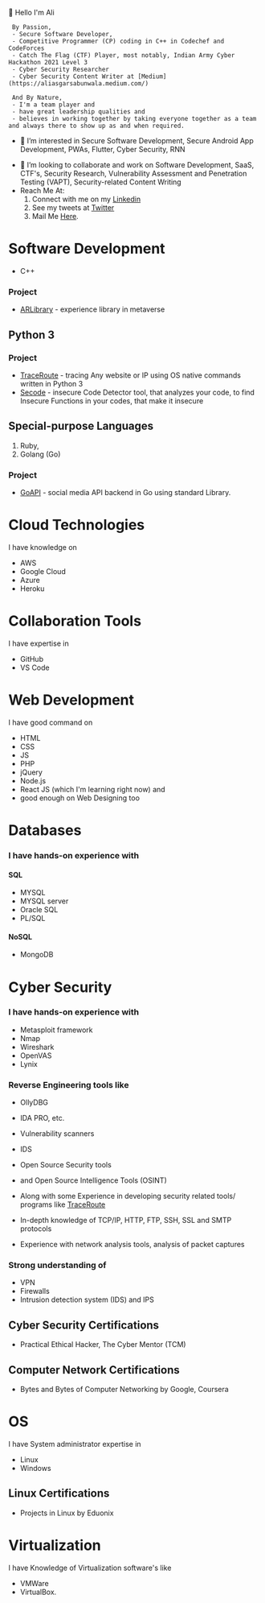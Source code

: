 👋 Hello I'm Ali 

     By Passion,
     - Secure Software Developer, 
     - Competitive Programmer (CP) coding in C++ in Codechef and CodeForces
     - Catch The Flag (CTF) Player, most notably, Indian Army Cyber Hackathon 2021 Level 3
     - Cyber Security Researcher
     - Cyber Security Content Writer at [Medium](https://aliasgarsabunwala.medium.com/)
      
     And By Nature, 
     - I'm a team player and 
     - have great leadership qualities and 
     - believes in working together by taking everyone together as a team and always there to show up as and when required.

- 👀 I’m interested in Secure Software Development, Secure Android App Development, PWAs, Flutter, Cyber Security, RNN
<!-- -🌱 I’m currently learning Vulnerability Assessment and Penetration Testing (VAPT), RNN -->
- 💞️ I’m looking to collaborate and work on Software Development, SaaS, CTF's, Security Research, Vulnerability Assessment and Penetration Testing (VAPT), Security-related Content Writing 
- Reach Me At: 
     1. Connect with me on my [Linkedin](https://linkedin.com/in/AliasgarSabunwala)
     2. See my tweets at [Twitter](https://twitter.com/AliasgarSabun)
     3. Mail Me [Here](aliasgarabidsabunwala@gmail.com).


# Software Development
- C++ 

### Project
- [ARLibrary](https://github.com/AliasgarSabunwala/ARLibrary) - experience library in metaverse
 
## Python 3

### Project
- [TraceRoute](https://github.com/AliasgarSabunwala/TraceRoute) - tracing Any website or IP using OS native commands written in Python 3
- [Secode](https://github.com/AliasgarSabunwala/Secode) - insecure Code Detector tool, that analyzes your code, to find Insecure Functions in your codes, that make it insecure

## Special-purpose Languages 
1. Ruby, 
2. Golang (Go)

### Project
- [GoAPI](https://github.com/AliasgarSabunwala/GoAPI) - social media API backend in Go using standard Library.

# Cloud Technologies 
I have knowledge on 
- AWS 
- Google Cloud
- Azure
- Heroku

<!-- ### Cloud Certification's
I had certain certification on Azure such as 
- AZ-500, 
- AZ-104, 
- AZ-204, 
- AZ-900, 
- AZ-102, 
- DA-100 (Azure Data Analyst) and 
- AI-900 (Azure AI Fundamentals). -->

# Collaboration Tools 
I have expertise in 
- GitHub
- VS Code

# Web Development
I have good command on 
- HTML 
- CSS
- JS
- PHP
- jQuery
- Node.js
- React JS (which I'm learning right now) 
and
- good enough on Web Designing too

# Databases 
### I have hands-on experience with 
#### SQL
- MYSQL
- MYSQL server
- Oracle SQL
- PL/SQL  

#### NoSQL 
- MongoDB

# Cyber Security
### I have hands-on experience with 
- Metasploit framework
- Nmap 
- Wireshark 
- OpenVAS
- Lynix

### Reverse Engineering tools like 
- OllyDBG
- IDA PRO, etc.
- Vulnerability scanners
- IDS
- Open Source Security tools
- and Open Source Intelligence Tools (OSINT)

- Along with some Experience in developing security related tools/ programs like [TraceRoute](https://github.com/AliasgarSabunwala/TraceRoute)
- In-depth knowledge of TCP/IP, HTTP, FTP, SSH, SSL and SMTP protocols
- Experience with network analysis tools, analysis of packet captures

### Strong understanding of 
- VPN 
- Firewalls 
- Intrusion detection system (IDS) and IPS 

## Cyber Security Certifications
- Practical Ethical Hacker, The Cyber Mentor (TCM)

## Computer Network Certifications
- Bytes and Bytes of Computer Networking by Google, Coursera

# OS
I have System administrator expertise in 
- Linux
- Windows

## Linux Certifications
- Projects in Linux by Eduonix

# Virtualization
I have Knowledge of Virtualization software's like 
- VMWare
- VirtualBox.
